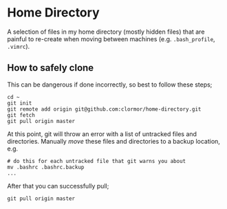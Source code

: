Home Directory
==============

A selection of files in my home directory (mostly hidden files) that are painful
to re-create when moving between machines (e.g. `.bash_profile`, `.vimrc`).

## How to safely clone

This can be dangerous if done incorrectly, so best to follow these steps;

    cd ~
    git init
    git remote add origin git@github.com:clormor/home-directory.git
    git fetch
    git pull origin master

At this point, git will throw an error with a list of untracked files and
directories. Manually *move* these files and directories to a backup location,
e.g.

    # do this for each untracked file that git warns you about
    mv .bashrc .bashrc.backup
    ...

After that you can successfully pull;

    git pull origin master

